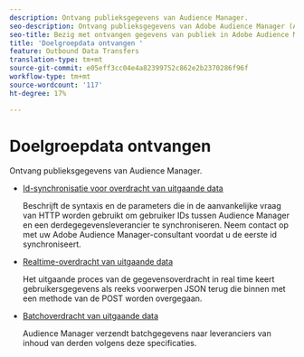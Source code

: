 ```yaml
---
description: Ontvang publieksgegevens van Audience Manager.
seo-description: Ontvang publieksgegevens van Adobe Audience Manager (AAM).
seo-title: Bezig met ontvangen gegevens van publiek in Adobe Audience Manager (AAM)
title: 'Doelgroepdata ontvangen '
feature: Outbound Data Transfers
translation-type: tm+mt
source-git-commit: e05eff3cc04e4a82399752c862e2b2370286f96f
workflow-type: tm+mt
source-wordcount: '117'
ht-degree: 17%

---
```



# Doelgroepdata ontvangen 

Ontvang publieksgegevens van Audience Manager.

* [Id-synchronisatie voor overdracht van uitgaande data](id-sync-outbound.md)

   Beschrijft de syntaxis en de parameters die in de aanvankelijke vraag van HTTP worden gebruikt om gebruiker IDs tussen Audience Manager en een derdegegevensleverancier te synchroniseren. Neem contact op met uw Adobe Audience Manager-consultant voordat u de eerste id synchroniseert.

* [Realtime-overdracht van uitgaande data](real-time-outbound-transfers/real-time-outbound-transfers.md)

   Het uitgaande proces van de gegevensoverdracht in real time keert gebruikersgegevens als reeks voorwerpen JSON terug die binnen met een methode van de POST worden overgegaan.

* [Batchoverdracht van uitgaande data ](batch-outbound-transfers/batch-outbound-overview.md)

   Audience Manager verzendt batchgegevens naar leveranciers van inhoud van derden volgens deze specificaties.

